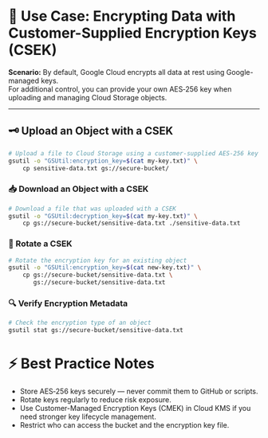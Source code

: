 # 🔐 Use Case: Encrypting Data with Customer-Supplied Encryption Keys (CSEK)

**Scenario:** By default, Google Cloud encrypts all data at rest using Google-managed keys.  
For additional control, you can provide your own AES‑256 key when uploading and managing Cloud Storage objects.

---

## 🗝️ Upload an Object with a CSEK
```bash
# Upload a file to Cloud Storage using a customer-supplied AES-256 key
gsutil -o "GSUtil:encryption_key=$(cat my-key.txt)" \
    cp sensitive-data.txt gs://secure-bucket/
```
### 📥 Download an Object with a CSEK
```bash
# Download a file that was uploaded with a CSEK
gsutil -o "GSUtil:decryption_key=$(cat my-key.txt)" \
    cp gs://secure-bucket/sensitive-data.txt ./sensitive-data.txt
```
### 🔄 Rotate a CSEK
```bash
# Rotate the encryption key for an existing object
gsutil -o "GSUtil:encryption_key=$(cat new-key.txt)" \
    cp gs://secure-bucket/sensitive-data.txt \
       gs://secure-bucket/sensitive-data.txt
```
### 🔍 Verify Encryption Metadata
```bash
# Check the encryption type of an object
gsutil stat gs://secure-bucket/sensitive-data.txt
```

# ⚡ Best Practice Notes
<ul>
<li>Store AES‑256 keys securely — never commit them to GitHub or scripts.

<li>Rotate keys regularly to reduce risk exposure.

<li>Use Customer-Managed Encryption Keys (CMEK) in Cloud KMS if you need stronger key lifecycle management.

<li>Restrict who can access the bucket and the encryption key file.
</ul>